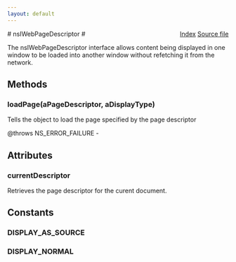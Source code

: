 ```yaml
---
layout: default
---
```

<div class='links' style='float:right'><a href="../index.html">Index</a>
<a href="http://dxr.mozilla.org/mozilla-central/source/docshell/base/nsIWebPageDescriptor.idl">Source file</a>
</div>
# nsIWebPageDescriptor #
  
The nsIWebPageDescriptor interface allows content being displayed in one  
window to be loaded into another window without refetching it from the  
network.  
  

## Methods ##

### loadPage(aPageDescriptor, aDisplayType) ###
  
Tells the object to load the page specified by the page descriptor  
  
@throws NS_ERROR_FAILURE -   
  

## Attributes ##

### currentDescriptor ###
  
Retrieves the page descriptor for the curent document.  
  

## Constants ##

### DISPLAY_AS_SOURCE ###

### DISPLAY_NORMAL ###
